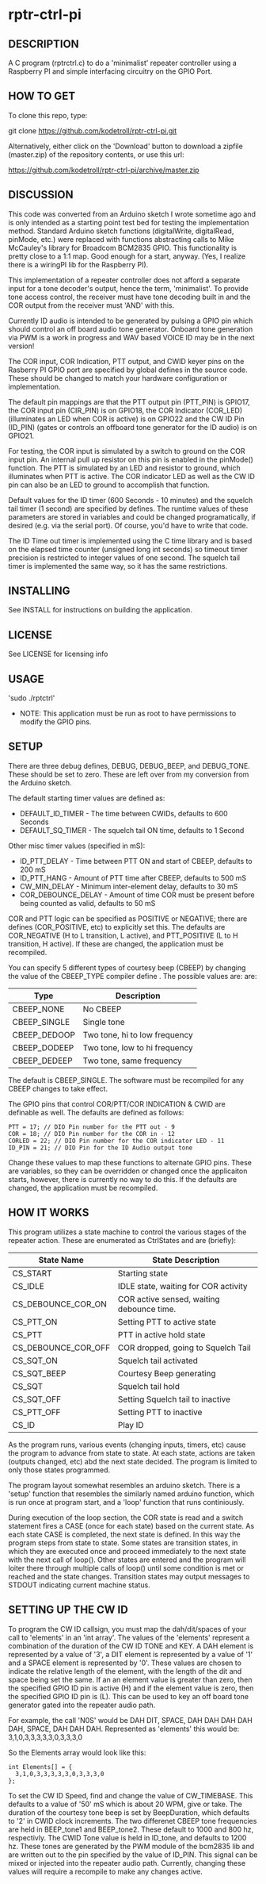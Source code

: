 rptr-ctrl-pi
=========================

DESCRIPTION
-----------
A C program (rptrctrl.c) to do a 'minimalist' repeater controller using 
a Raspberry PI and simple interfacing circuitry on the GPIO Port.

HOW TO GET
----------

To clone this repo, type:

git clone https://github.com/kodetroll/rptr-ctrl-pi.git

Alternatively, either click on the 'Download' button to download a zipfile
(master.zip) of the repository contents, or use this url:

https://github.com/kodetroll/rptr-ctrl-pi/archive/master.zip

DISCUSSION
----------
This code was converted from an Arduino sketch I wrote sometime ago 
and is only intended as a starting point test bed for testing the 
implementation method. Standard Arduino sketch functions (digitalWrite, 
digitalRead, pinMode, etc.) were replaced with functions abstracting 
calls to Mike McCauley's library for Broadcom BCM2835 GPIO. This 
functionality is pretty close to a 1:1 map. Good enough for a start,
anyway. (Yes, I realize there is a wiringPI lib for the Raspberry PI).

This implementation of a repeater controller does not afford a separate 
input for a tone decoder's output, hence the term, 'minimalist'. To 
provide tone access control, the receiver must have tone decoding
built in and the COR output from the receiver must 'AND' with this. 

Currently ID audio is intended to be generated by pulsing a GPIO pin 
which should control an off board audio tone generator. Onboard tone 
generation via PWM is a work in progress and WAV based VOICE ID may 
be in the next version!

The COR input, COR Indication, PTT output, and CWID keyer pins on the 
Rasberry PI GPIO port are specified by global defines in the source 
code. These should be changed to match your hardware configuration or
implementation. 

The default pin mappings are that the PTT output pin (PTT_PIN) is 
GPIO17, the COR input pin (CIR_PIN) is on GPIO18, the COR Indicator
(COR_LED) (illuminates an LED when COR is active) is on GPIO22 and
the CW ID Pin (ID_PIN) (gates or controls an offboard tone generator 
for the ID audio) is on GPIO21.

For testing, the COR input is simulated by a switch to ground on the 
COR input pin. An internal pull up resistor on this pin is enabled in 
the pinMode() function. The PTT is simulated by an LED and resistor to 
ground, which illuminates when PTT is active. The COR indicator LED as
well as the CW ID pin can also be an LED to ground to accomplish that 
function.

Default values for the ID timer (600 Seconds - 10 minutes) and
the squelch tail timer (1 second) are specified by defines.
The runtime values of these parameters are stored in variables
and could be changed programatically, if desired (e.g. via the
serial port). Of course, you'd have to write that code.

The ID Time out timer is implemented using the C time library and
is based on the elapsed time counter (unsigned long int seconds)
so timeout timer precision is restricted to integer values of
one second. The squelch tail timer is implemented the same way,
so it has the same restrictions.

INSTALLING
----------
See INSTALL for instructions on building the application.

LICENSE
-------
See LICENSE for licensing info

USAGE 
-----

'sudo ./rptctrl'

 * NOTE: This application must be run as root to have permissions to
   modify the GPIO pins.

SETUP
-----

There are three debug defines, DEBUG, DEBUG_BEEP, and DEBUG_TONE.
These should be set to zero. These are left over from my conversion 
from the Arduino sketch.

The default starting timer values are defined as:
 * DEFAULT_ID_TIMER - The time between CWIDs, defaults to 600 Seconds 
 * DEFAULT_SQ_TIMER - The squelch tail ON time, defaults to 1 Second 

Other misc timer values (specified in mS):
 * ID_PTT_DELAY - Time between PTT ON and start of CBEEP, defaults to 200 mS
 * ID_PTT_HANG - Amount of PTT time after CBEEP, defaults to 500 mS 
 * CW_MIN_DELAY - Minimum inter-element delay, defaults to 30 mS
 * COR_DEBOUNCE_DELAY - Amount of time COR must be present before 
   being counted as valid, defaults to 50 mS

COR and PTT logic can be specified as POSITIVE or NEGATIVE; there
are defines (COR_POSITIVE, etc) to explicitly set this. The 
defaults are COR_NEGATIVE (H to L transition, L active), and 
PTT_POSITIVE (L to H transition, H active). If these are changed,
the application must be recompiled.

You can specify 5 different types of courtesy beep (CBEEP) by changing
the value of the CBEEP_TYPE compiler define . The possible values are:
are:

| Type | Description |
| ---- | ----------- |
| CBEEP_NONE | No CBEEP |
| CBEEP_SINGLE | Single tone |
| CBEEP_DEDOOP | Two tone, hi to low frequency |
| CBEEP_DODEEP | Two tone, low to hi frequency |
| CBEEP_DEDEEP | Two tone, same frequency |

The default is CBEEP_SINGLE. The software must be recompiled for any
CBEEP changes to take effect.

The GPIO pins that control COR/PTT/COR INDICATION & CWID are definable
as well. The defaults are defined as follows:
```
PTT = 17; // DIO Pin number for the PTT out - 9
COR = 18; // DIO Pin number for the COR in - 12
CORLED = 22; // DIO Pin number for the COR indicator LED - 11
ID_PIN = 21; // DIO Pin for the ID Audio output tone
```
Change these values to map these functions to alternate GPIO pins.
These are variables, so they can be overridden or changed once the 
applicaiton starts, however, there is currently no way to do this.
If the defaults are changed, the application must be recompiled.

HOW IT WORKS
------------
This program utilizes a state machine to control the various stages
of the repeater action. These are enumerated as CtrlStates and are
(briefly):

| State Name | State Description |
| ---------- | ----------------- |
| CS_START | Starting state |
| CS_IDLE | IDLE state, waiting for COR activity |
| CS_DEBOUNCE_COR_ON | COR active sensed, waiting debounce time. |
| CS_PTT_ON | Setting PTT to active state |
| CS_PTT | PTT in active hold state |
| CS_DEBOUNCE_COR_OFF | COR dropped, going to Squelch Tail |
| CS_SQT_ON | Squelch tail activated |
| CS_SQT_BEEP | Courtesy Beep generating |
| CS_SQT | Squelch tail hold |
| CS_SQT_OFF | Setting Squelch tail to inactive |
| CS_PTT_OFF | Setting PTT to inactive |
| CS_ID | Play ID |

As the program runs, various events (changing inputs, timers, etc) cause
the program to advance from state to state. At each state, actions are 
taken (outputs changed, etc) abd the next state decided. The program is 
limited to only those states programmed.

The program layout somewhat resembles an arduino sketch. There is a 
'setup' function that resembles the similarly named arduino function,
which is run once at program start, and a 'loop' function that runs 
continiously.

During execution of the loop section, the COR state is read and a switch
statement fires a CASE (once for each state) based on the current state. 
As each state CASE is completed, the next state is defined. In this way
the program steps from state to state. Some states are transition states,
in which they are executed once and proceed immediately to the next state
with the next call of loop(). Other states are entered and the program 
will loiter there through multiple calls of loop() until some condition is 
met or reached and the state changes. Transition states may output
messages to STDOUT indicating current machine status.

SETTING UP THE CW ID
----------------
To program the CW ID callsign, you must map the dah/dit/spaces of your 
call to 'elements' in an 'int array'. The values of the 'elements' 
represent a combination of the duration of the CW ID TONE and KEY. 
A DAH element is represented by a value of '3', a DIT element is 
represented by a value of '1' and a SPACE element is represented by 
'0'. These values are chosen to indicate the relative length of the 
element, with the length of the dit and space being set the same. If 
an an element value is greater than zero, then the specified GPIO 
ID pin is active (H) and if the element value is zero, then the 
specified GPIO ID pin is (L). This can be used to key an off board 
tone generator gated into the repeater audio path. 

For example, the call 'N0S' would be DAH DIT, SPACE, DAH DAH DAH DAH DAH, 
SPACE, DAH DAH DAH. Represented as 'elements' this would be:
3,1,0,3,3,3,3,3,0,3,3,3,0

So the Elements array would look like this:
```
int Elements[] = {
  3,1,0,3,3,3,3,3,0,3,3,3,0
};
```
To set the CW ID Speed, find and change the value of CW_TIMEBASE. This 
defaults to a value of '50' mS which is about 20 WPM, give or take.
The duration of the courtesy tone beep is set by BeepDuration, which 
defaults to '2' in CWID clock increments. The two differenet CBEEP
tone frequencies are held in BEEP_tone1 and BEEP_tone2. These default
to 1000 and 800 hz, respectivly. The CWID Tone value is held in ID_tone,
and defaults to 1200 hz. These tones are generated by the PWM module of 
the bcm2835 lib and are written out to the pin specified by the value 
of ID_PIN. This signal can be mixed or injected into the repeater audio
path. Currently, changing these values will require a recompile to make 
any changes active. 



